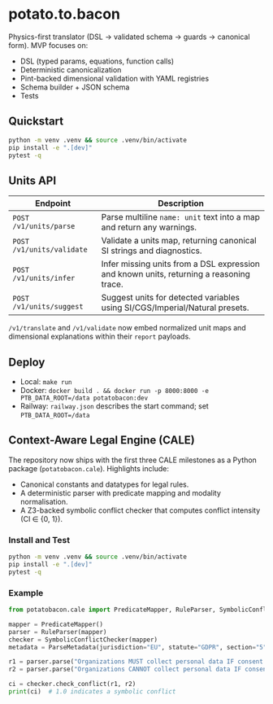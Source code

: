 # potato.to.bacon

Physics-first translator (DSL → validated schema → guards → canonical form). MVP focuses on:
- DSL (typed params, equations, function calls)
- Deterministic canonicalization
- Pint-backed dimensional validation with YAML registries
- Schema builder + JSON schema
- Tests

## Quickstart
```bash
python -m venv .venv && source .venv/bin/activate
pip install -e ".[dev]"
pytest -q
```

## Units API

| Endpoint | Description |
| --- | --- |
| `POST /v1/units/parse` | Parse multiline `name: unit` text into a map and return any warnings. |
| `POST /v1/units/validate` | Validate a units map, returning canonical SI strings and diagnostics. |
| `POST /v1/units/infer` | Infer missing units from a DSL expression and known units, returning a reasoning trace. |
| `POST /v1/units/suggest` | Suggest units for detected variables using SI/CGS/Imperial/Natural presets. |

`/v1/translate` and `/v1/validate` now embed normalized unit maps and dimensional explanations within their `report` payloads.

## Deploy
- Local: `make run`
- Docker: `docker build . && docker run -p 8000:8000 -e PTB_DATA_ROOT=/data potatobacon:dev`
- Railway: `railway.json` describes the start command; set `PTB_DATA_ROOT=/data`

## Context-Aware Legal Engine (CALE)

The repository now ships with the first three CALE milestones as a Python package
(`potatobacon.cale`).  Highlights include:

- Canonical constants and datatypes for legal rules.
- A deterministic parser with predicate mapping and modality normalisation.
- A Z3-backed symbolic conflict checker that computes conflict intensity (CI ∈ {0, 1}).

### Install and Test

```bash
python -m venv .venv && source .venv/bin/activate
pip install -e ".[dev]"
pytest -q
```

### Example

```python
from potatobacon.cale import PredicateMapper, RuleParser, SymbolicConflictChecker, ParseMetadata

mapper = PredicateMapper()
parser = RuleParser(mapper)
checker = SymbolicConflictChecker(mapper)
metadata = ParseMetadata(jurisdiction="EU", statute="GDPR", section="5", enactment_year=2016)

r1 = parser.parse("Organizations MUST collect personal data IF consent.", metadata)
r2 = parser.parse("Organizations CANNOT collect personal data IF consent.", metadata)

ci = checker.check_conflict(r1, r2)
print(ci)  # 1.0 indicates a symbolic conflict
```
